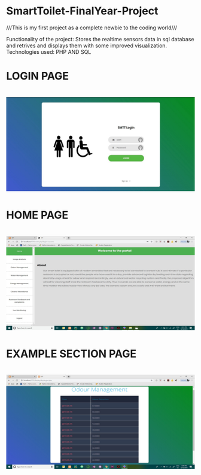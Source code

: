 # SmartToilet-FinalYear-Project
///This is my first project as a complete newbie to the coding world///

Functionality of the project:
Stores the realtime sensors data in sql database and retrives and displays them with some improved visualization.
Technologies used:
PHP AND SQL
<h1>LOGIN PAGE<h1>
<img src="./screenshots/SMTT.jpg">
<h1>HOME PAGE<h1>
<img src="./screenshots/SMTT-1.jpg">
<h1>EXAMPLE SECTION PAGE<h1>
<img src="./screenshots/SMTT-2.jpg">
